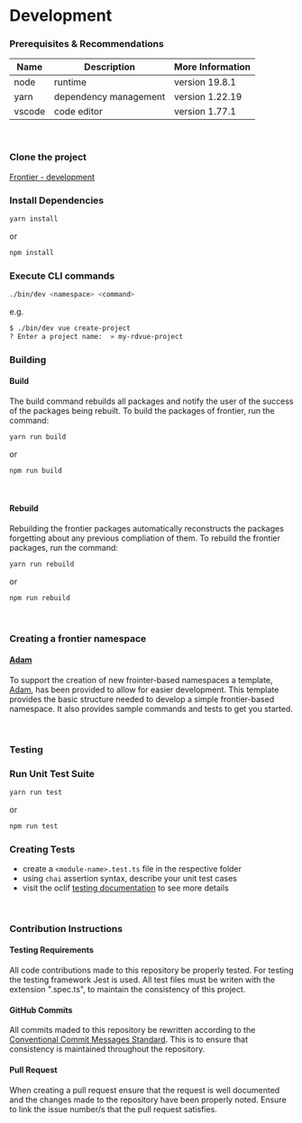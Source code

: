 # Development

### Prerequisites & Recommendations

| Name | Description | More Information
| ---- | ----------- | --------------- |
| node | runtime     | version 19.8.1  |
| yarn | dependency management | version 1.22.19  |
| vscode | code editor | version 1.77.1  |

&nbsp;
&nbsp;
&nbsp;

### Clone the project
[Frontier - development](https://github.com/realdecoy/frontier/tree/development)

### Install Dependencies
```bash
yarn install
```
or
```bash
npm install
```

### Execute CLI commands
```bash
./bin/dev <namespace> <command>
```
e.g.
```bash
$ ./bin/dev vue create-project
? Enter a project name:  » my-rdvue-project
```

### Building

#### Build
The build command rebuilds all packages and notify the user of the success of the packages being rebuilt.
To build the packages of frontier, run the command:

```bash
yarn run build
```
or 
```bash
npm run build
```

&nbsp; &nbsp; &nbsp;


#### Rebuild
Rebuilding the frontier packages automatically reconstructs the packages forgetting about any previous compliation of them.
To rebuild the frontier packages, run the command:

```bash
yarn run rebuild
```
or 
```bash
npm run rebuild
```

&nbsp; &nbsp; &nbsp;

### Creating a frontier namespace
#### [Adam](https://github.com/realdecoy/frontier/tree/development/commands/adam)
To support the creation of new frointer-based namespaces a template, [Adam](https://github.com/realdecoy/frontier/tree/development/src/commands/adam), has been provided to allow for easier development. This template provides the basic structure needed to develop a simple frontier-based namespace. It also provides sample commands and tests to get you started. 

&nbsp; &nbsp; &nbsp;

### Testing

### Run Unit Test Suite
```bash
yarn run test
```
or
```bash
npm run test
```

### Creating Tests
- create a ```<module-name>.test.ts``` file in the respective folder
- using ```chai``` assertion syntax, describe your unit test cases
- visit the oclif [testing documentation](https://oclif.io/docs/testing) to see more details

&nbsp; &nbsp; &nbsp;

### Contribution Instructions 
#### Testing Requirements
All code contributions made to this repository be properly tested. For testing the testing framework Jest is used. All test files must be writen with the extension ".spec.ts", to maintain the consistency of this project.

#### GitHub Commits 
All commits maded to this repository be rewritten according to the [Conventional Commit Messages Standard](https://gist.github.com/qoomon/5dfcdf8eec66a051ecd85625518cfd13). This is to ensure that consistency is maintained throughout the repository. 

#### Pull Request
When creating a pull request ensure that the request is well documented and the changes made to the repository have been properly noted. Ensure to link the issue number/s that the pull request satisfies.
